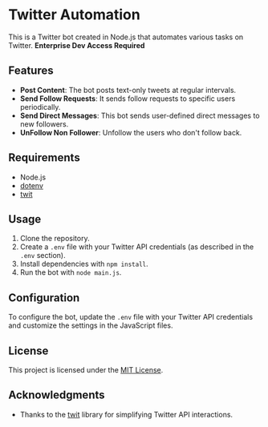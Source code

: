 # Twitter Automation

This is a Twitter bot created in Node.js that automates various tasks on Twitter. **Enterprise Dev Access Required**

## Features

- **Post Content**: The bot posts text-only tweets at regular intervals.
- **Send Follow Requests**: It sends follow requests to specific users periodically.
- **Send Direct Messages**: This bot sends user-defined direct messages to new followers.
- **UnFollow Non Follower**: Unfollow the users who don't follow back.

## Requirements

- Node.js
- [dotenv](https://www.npmjs.com/package/dotenv)
- [twit](https://www.npmjs.com/package/twit)

## Usage

1. Clone the repository.
2. Create a `.env` file with your Twitter API credentials (as described in the `.env` section).
3. Install dependencies with `npm install`.
4. Run the bot with `node main.js`.

## Configuration

To configure the bot, update the `.env` file with your Twitter API credentials and customize the settings in the JavaScript files.

## License

This project is licensed under the [MIT License](LICENSE).

## Acknowledgments

- Thanks to the [twit](https://www.npmjs.com/package/twit) library for simplifying Twitter API interactions.
